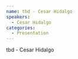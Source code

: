 ```yaml
--- 
name: tbd - Cesar Hidalgo 
speakers: 
  - Cesar Hidalgo 
categories:
  - Presentation
---
```


tbd - Cesar Hidalgo